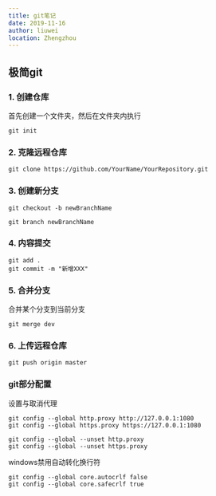 ```yaml
---
title: git笔记
date: 2019-11-16
author: liuwei
location: Zhengzhou
---
```


## 极简git

### 1. 创建仓库

首先创建一个文件夹，然后在文件夹内执行

```
git init
```

### 2. 克隆远程仓库

```
git clone https://github.com/YourName/YourRepository.git
```

### 3. 创建新分支

```
git checkout -b newBranchName

git branch newBranchName
```
### 4. 内容提交

```
git add .
git commit -m "新增XXX"
```

### 5. 合并分支

合并某个分支到当前分支

```
git merge dev
```

### 6. 上传远程仓库

```
git push origin master
```
 

### git部分配置

设置与取消代理

```
git config --global http.proxy http://127.0.0.1:1080
git config --global https.proxy https://127.0.0.1:1080

git config --global --unset http.proxy
git config --global --unset https.proxy
```

windows禁用自动转化换行符

```
git config --global core.autocrlf false
git config --global core.safecrlf true
```
